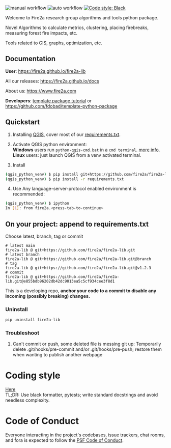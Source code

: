 ![manual workflow](https://github.com/fire2a/fire2a-lib/actions/workflows/manual.yml/badge.svg)
![auto workflow](https://github.com/fire2a/fire2a-lib/actions/workflows/auto.yml/badge.svg)
<a href=https://github.com/psf/black>![Code style: Black](https://img.shields.io/badge/code%20style-black-000000.svg)</a>

Welcome to Fire2a research group algorithms and tools python package.

Novel Algorithms to calculate metrics, clustering, placing firebreaks, measuring forest fire impacts, etc.

Tools related to GIS, graphs, optimization, etc.

## Documentation

__User__: https://fire2a.github.io/fire2a-lib

All our releases: https://fire2a.github.io/docs

About us: https://www.fire2a.com

__Developers__: [template package tutorial](development_tutorial.md) or https://github.com/fdobad/template-python-package

## Quickstart

1. Installing [QGIS](https://qgis.org), cover most of our [requirements.txt](https://raw.githubusercontent.com/fire2a/fire2a-lib/main/requirements.txt).

2. Activate QGIS python environment:  
__Windows__ users run `python-qgis-cmd.bat` in a `cmd terminal`. [more info](https://fire2a.github.io/docs/docs/qgis/README.html#making-an-environment-launcher).  
__Linux__ users: just launch QGIS from a venv activated terminal.

3. Install
```bash
(qgis_python_venv) $ pip install git+https://github.com/fire2a/fire2a-lib.git
(qgis_python_venv) $ pip install -r requirements.txt
```

4. Use
Any language-server-protocol enabled environment is recommended:
```bash
(qgis_python_venv) $ ipython
In [1]: from fire2a.<press-tab-to-continue>
```
## On your project: append to requirements.txt
Choose latest, branch, tag or commit
```
# latest main
fire2a-lib @ git+https://github.com/fire2a/fire2a-lib.git
# latest branch
fire2a-lib @ git+https://github.com/fire2a/fire2a-lib.git@branch
# tag
fire2a-lib @ git+https://github.com/fire2a/fire2a-lib.git@v1.2.3
# commit
fire2a-lib @ git+https://github.com/fire2a/fire2a-lib.git@e855bdb96202db42dc9013ea5c5cf934cee3f8d1
```
This is a developing repo, __anchor your code to a commit to disable any incoming (possibly breaking) changes.__


### Uninstall
```bash
pip uninstall fire2a-lib
```
### Troubleshoot
1. Can't commit or push, some deleted file is messing git up: Temporarily delete .git/hooks/pre-commit and/or .git/hooks/pre-push; restore them when wanting to publish another webpage

# Coding style
[Here](./coding_style.md)  
TL;DR: Use black formatter, pytests; write standard docstrings and avoid needless complexity.

# Code of Conduct

Everyone interacting in the project's codebases, issue trackers,
chat rooms, and fora is expected to follow the
[PSF Code of Conduct](https://www.python.org/psf/conduct).
